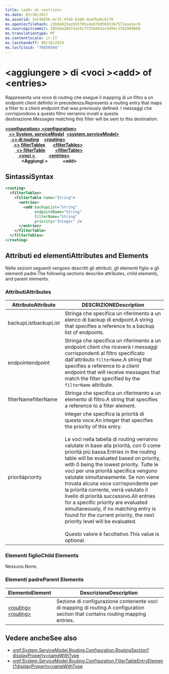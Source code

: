 ```yaml
---
title: <add> di <entries>
ms.date: 03/30/2017
ms.assetid: 3af4805b-dc72-4f68-b168-da4fba8c6170
ms.openlocfilehash: 23b0a825ea593f85ade870d5b93367571eaa3ec0
ms.sourcegitcommit: 205b9a204742e9c77256d43ac9d94c3f82909808
ms.translationtype: MT
ms.contentlocale: it-IT
ms.lasthandoff: 09/10/2019
ms.locfileid: "70850504"
---
```

# <a name="add-of-entries"></a><span data-ttu-id="7f12e-102">\<aggiungere > di \<voci ></span><span class="sxs-lookup"><span data-stu-id="7f12e-102">\<add> of \<entries></span></span>
<span data-ttu-id="7f12e-103">Rappresenta una voce di routing che esegue il mapping di un filtro a un endpoint client definito in precedenza.</span><span class="sxs-lookup"><span data-stu-id="7f12e-103">Represents a routing entry that maps a filter to a client endpoint that was previously defined.</span></span> <span data-ttu-id="7f12e-104">I messaggi che corrispondono a questo filtro verranno inviati a questa destinazione.</span><span class="sxs-lookup"><span data-stu-id="7f12e-104">Messages matching this filter will be sent to this destination.</span></span>  
  
<span data-ttu-id="7f12e-105">[ **\<configuration>** ](../configuration-element.md)</span><span class="sxs-lookup"><span data-stu-id="7f12e-105">[**\<configuration>**](../configuration-element.md)</span></span>\
<span data-ttu-id="7f12e-106">&nbsp;&nbsp;[ **\<> System. serviceModel**](system-servicemodel.md)</span><span class="sxs-lookup"><span data-stu-id="7f12e-106">&nbsp;&nbsp;[**\<system.serviceModel>**](system-servicemodel.md)</span></span>\
<span data-ttu-id="7f12e-107">&nbsp;&nbsp;&nbsp;&nbsp;[ **\<> di routing**](routing.md)</span><span class="sxs-lookup"><span data-stu-id="7f12e-107">&nbsp;&nbsp;&nbsp;&nbsp;[**\<routing>**](routing.md)</span></span>\
<span data-ttu-id="7f12e-108">&nbsp;&nbsp;&nbsp;&nbsp;&nbsp;&nbsp;[ **\<> filterTables**](filtertables.md)</span><span class="sxs-lookup"><span data-stu-id="7f12e-108">&nbsp;&nbsp;&nbsp;&nbsp;&nbsp;&nbsp;[**\<filterTables>**](filtertables.md)</span></span>\
<span data-ttu-id="7f12e-109">&nbsp;&nbsp;&nbsp;&nbsp;&nbsp;&nbsp;&nbsp;&nbsp;[ **\<> filterTable**](filtertable.md)</span><span class="sxs-lookup"><span data-stu-id="7f12e-109">&nbsp;&nbsp;&nbsp;&nbsp;&nbsp;&nbsp;&nbsp;&nbsp;[**\<filterTable>**](filtertable.md)</span></span>\
<span data-ttu-id="7f12e-110">&nbsp;&nbsp;&nbsp;&nbsp;&nbsp;&nbsp;&nbsp;&nbsp;&nbsp;&nbsp;[ **\<voci >** ](entries.md)</span><span class="sxs-lookup"><span data-stu-id="7f12e-110">&nbsp;&nbsp;&nbsp;&nbsp;&nbsp;&nbsp;&nbsp;&nbsp;&nbsp;&nbsp;[**\<entries>**](entries.md)</span></span>\
<span data-ttu-id="7f12e-111">&nbsp;&nbsp;&nbsp;&nbsp;&nbsp;&nbsp;&nbsp;&nbsp;&nbsp;&nbsp;&nbsp;&nbsp; **\<Aggiungi >**</span><span class="sxs-lookup"><span data-stu-id="7f12e-111">&nbsp;&nbsp;&nbsp;&nbsp;&nbsp;&nbsp;&nbsp;&nbsp;&nbsp;&nbsp;&nbsp;&nbsp;**\<add>**</span></span>  
  
## <a name="syntax"></a><span data-ttu-id="7f12e-112">Sintassi</span><span class="sxs-lookup"><span data-stu-id="7f12e-112">Syntax</span></span>  
  
```xml  
<routing>
  <filterTables>
    <filterTable name="String">
      <entries>
        <add backupList="String"
             endpointName="String"
             filterName="String"
             priority="Integer" />
      </entries>
    </filterTable>
  </filterTables>
</routing>
```  
  
## <a name="attributes-and-elements"></a><span data-ttu-id="7f12e-113">Attributi ed elementi</span><span class="sxs-lookup"><span data-stu-id="7f12e-113">Attributes and Elements</span></span>  
 <span data-ttu-id="7f12e-114">Nelle sezioni seguenti vengono descritti gli attributi, gli elementi figlio e gli elementi padre.</span><span class="sxs-lookup"><span data-stu-id="7f12e-114">The following sections describe attributes, child elements, and parent elements.</span></span>  
  
### <a name="attributes"></a><span data-ttu-id="7f12e-115">Attributi</span><span class="sxs-lookup"><span data-stu-id="7f12e-115">Attributes</span></span>  
  
|<span data-ttu-id="7f12e-116">Attributo</span><span class="sxs-lookup"><span data-stu-id="7f12e-116">Attribute</span></span>|<span data-ttu-id="7f12e-117">DESCRIZIONE</span><span class="sxs-lookup"><span data-stu-id="7f12e-117">Description</span></span>|  
|---------------|-----------------|  
|<span data-ttu-id="7f12e-118">backupList</span><span class="sxs-lookup"><span data-stu-id="7f12e-118">backupList</span></span>|<span data-ttu-id="7f12e-119">Stringa che specifica un riferimento a un elenco di backup di endpoint.</span><span class="sxs-lookup"><span data-stu-id="7f12e-119">A string that specifies a reference to a backup list of endpoints.</span></span>|  
|<span data-ttu-id="7f12e-120">endpoint</span><span class="sxs-lookup"><span data-stu-id="7f12e-120">endpoint</span></span>|<span data-ttu-id="7f12e-121">Stringa che specifica un riferimento a un endpoint client che riceverà i messaggi corrispondenti al filtro specificato dall'attributo `filterName`.</span><span class="sxs-lookup"><span data-stu-id="7f12e-121">A string that specifies a reference to a client endpoint that will receive messages that match the filter specified by the `filterName` attribute.</span></span>|  
|<span data-ttu-id="7f12e-122">filterName</span><span class="sxs-lookup"><span data-stu-id="7f12e-122">filterName</span></span>|<span data-ttu-id="7f12e-123">Stringa che specifica un riferimento a un elemento di filtro.</span><span class="sxs-lookup"><span data-stu-id="7f12e-123">A string that specifies a reference to a filter element.</span></span>|  
|<span data-ttu-id="7f12e-124">priorità</span><span class="sxs-lookup"><span data-stu-id="7f12e-124">priority</span></span>|<span data-ttu-id="7f12e-125">Integer che specifica la priorità di questa voce.</span><span class="sxs-lookup"><span data-stu-id="7f12e-125">An integer that specifies the priority of this entry.</span></span><br /><br /> <span data-ttu-id="7f12e-126">Le voci nella tabella di routing verranno valutate in base alla priorità, con 0 come priorità più bassa.</span><span class="sxs-lookup"><span data-stu-id="7f12e-126">Entries in the routing table will be evaluated based on priority, with 0 being the lowest priority.</span></span> <span data-ttu-id="7f12e-127">Tutte le voci per una priorità specifica vengono valutate simultaneamente. Se non viene trovata alcuna voce corrispondente per la priorità corrente, verrà valutato il livello di priorità successivo.</span><span class="sxs-lookup"><span data-stu-id="7f12e-127">All entries for a specific priority are evaluated simultaneously, if no matching entry is found for the current priority, the next priority level will be evaluated.</span></span><br /><br /> <span data-ttu-id="7f12e-128">Questo valore è facoltativo.</span><span class="sxs-lookup"><span data-stu-id="7f12e-128">This value is optional.</span></span>|  
  
### <a name="child-elements"></a><span data-ttu-id="7f12e-129">Elementi figlio</span><span class="sxs-lookup"><span data-stu-id="7f12e-129">Child Elements</span></span>  
 <span data-ttu-id="7f12e-130">Nessuno.</span><span class="sxs-lookup"><span data-stu-id="7f12e-130">None.</span></span>  
  
### <a name="parent-elements"></a><span data-ttu-id="7f12e-131">Elementi padre</span><span class="sxs-lookup"><span data-stu-id="7f12e-131">Parent Elements</span></span>  
  
|<span data-ttu-id="7f12e-132">Elemento</span><span class="sxs-lookup"><span data-stu-id="7f12e-132">Element</span></span>|<span data-ttu-id="7f12e-133">Descrizione</span><span class="sxs-lookup"><span data-stu-id="7f12e-133">Description</span></span>|  
|-------------|-----------------|  
|[<span data-ttu-id="7f12e-134">\<routing></span><span class="sxs-lookup"><span data-stu-id="7f12e-134">\<routing></span></span>](routing.md)|<span data-ttu-id="7f12e-135">Sezione di configurazione contenente voci di mapping di routing.</span><span class="sxs-lookup"><span data-stu-id="7f12e-135">A configuration section that contains routing mapping entries.</span></span>|  
  
## <a name="see-also"></a><span data-ttu-id="7f12e-136">Vedere anche</span><span class="sxs-lookup"><span data-stu-id="7f12e-136">See also</span></span>

- <xref:System.ServiceModel.Routing.Configuration.RoutingSection?displayProperty=nameWithType>
- <xref:System.ServiceModel.Routing.Configuration.FilterTableEntryElement?displayProperty=nameWithType>
